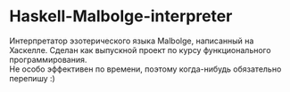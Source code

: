 # Haskell-Malbolge-interpreter
Интерпретатор эзотерического языка Malbolge, написанный на Хаскелле. Сделан как выпускной проект по курсу функционального программирования.<br>
Не особо эффективен по времени, поэтому когда-нибудь обязательно перепишу :)
